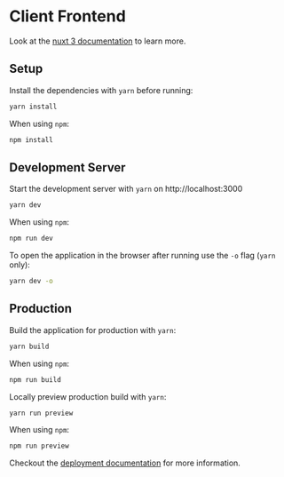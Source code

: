 # Client Frontend
Look at the [nuxt 3 documentation](https://v3.nuxtjs.org) to learn more.

## Setup

Install the dependencies with `yarn` before running:

```bash
yarn install
```

When using `npm`:

```bash
npm install
```

## Development Server

Start the development server with `yarn` on http://localhost:3000

```bash
yarn dev
```

When using `npm`:

```bash
npm run dev
```

To open the application in the browser after running use the `-o` flag (`yarn` only):

```bash
yarn dev -o
```

## Production

Build the application for production with `yarn`:

```bash
yarn build
```

When using `npm`:

```bash
npm run build
```

Locally preview production build with `yarn`:

```bash
yarn run preview
```

When using `npm`:

```bash
npm run preview
```

Checkout the [deployment documentation](https://v3.nuxtjs.org/guide/deploy/presets) for more information.
